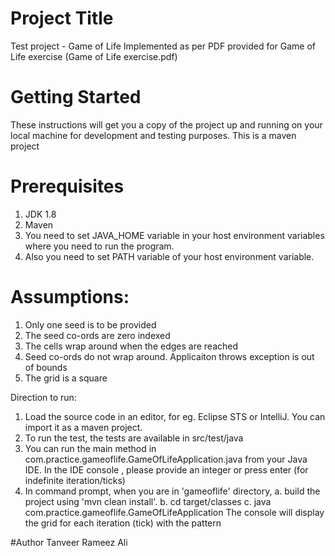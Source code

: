 # Project Title
Test project - Game of Life
Implemented as per PDF provided for Game of Life exercise (Game of Life exercise.pdf)

# Getting Started
These instructions will get you a copy of the project up and running on your local machine for development and testing purposes. 
This is a maven project

# Prerequisites
1. JDK 1.8 
2. Maven
2. You need to set JAVA_HOME variable in your host environment variables where you need to run the program.
3. Also you need to set PATH variable of your host environment variable.

# Assumptions:
1. Only one seed is to be provided
2. The seed co-ords are zero indexed
3. The cells wrap around when the edges are reached
4. Seed co-ords do not wrap around. Applicaiton throws exception is out of bounds
5. The grid is a square
 
Direction to run:
1. Load the source code in an editor, for eg. Eclipse STS or IntelliJ. You can import it as a maven project.
2. To run the test, the tests are available in src/test/java
3. You can run the main method in com.practice.gameoflife.GameOfLifeApplication.java from your Java IDE.
   In the IDE console , please provide an integer or press enter (for indefinite iteration/ticks)
5. In command prompt, when you are in 'gameoflife' directory,
    a. build the project using 'mvn clean install'.
    b. cd target/classes 
	c. java com.practice.gameoflife.GameOfLifeApplication 
	The console will display the grid for each iteration (tick) with the pattern
	    
#Author
Tanveer Rameez Ali